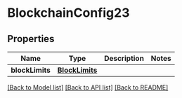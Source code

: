 # BlockchainConfig23

## Properties
Name | Type | Description | Notes
------------ | ------------- | ------------- | -------------
**blockLimits** | [**BlockLimits**](BlockLimits.md) |  | 

[[Back to Model list]](../README.md#documentation-for-models) [[Back to API list]](../README.md#documentation-for-api-endpoints) [[Back to README]](../README.md)


